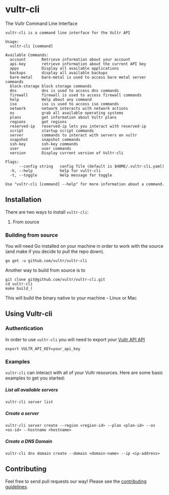 # vultr-cli

The Vultr Command Line Interface
```
vultr-cli is a command line interface for the Vultr API

Usage:
  vultr-cli [command]

Available Commands:
  account       Retrieve information about your account
  api-key       retrieve information about the current API key
  apps          Display all available applications
  backups       display all available backups
  bare-metal    bare-metal is used to access bare metal server commands
  block-storage block storage commands
  dns           dns is used to access dns commands
  firewall      firewall is used to access firewall commands
  help          Help about any command
  iso           iso is used to access iso commands
  network       network interacts with network actions
  os            grab all available operating systems
  plans         get information about Vultr plans
  regions       get regions
  reserved-ip   reserved-ip lets you interact with reserved-ip
  script        startup script commands
  server        commands to interact with servers on vultr
  snapshot      snapshot commands
  ssh-key       ssh-key commands
  user          user commands
  version       Display current version of Vultr-cli

Flags:
      --config string   config file (default is $HOME/.vultr-cli.yaml)
  -h, --help            help for vultr-cli
  -t, --toggle          Help message for toggle

Use "vultr-cli [command] --help" for more information about a command.
```

## Installation

There are two ways to install `vultr-cli`:
1. From source


### Building from source 

You will need Go installed on your machine in order to work with the source (and make if you decide to pull the repo down).

`go get -u github.com/vultr/vultr-cli`

Another way to build from source is to 

```
git clone git@github.com/vultr/vultr-cli.git
cd vultr-cli
make build_(
```

This will build the binary native to your machine - Linux or Mac

## Using Vultr-cli

### Authentication

In order to use `vultr-cli` you will need to export your [Vultr API API](https://my.vultr.com/settings/#settingsapi) 

`export VULTR_API_KEY=your_api_key`

### Examples

`vultr-cli` can interact with all of your Vultr resources. Here are some basic examples to get you started:

##### List all available servers
`vultr-cli server list`

##### Create a server
`vultr-cli server create --region <region-id> --plan <plan-id> --os <os-id> --hostname <hostname>` 

##### Create a DNS Domain
`vultr-cli dns domain create --domain <domain-name> --ip <ip-address>`

## Contributing
Feel free to send pull requests our way! Please see the [contributing guidelines](CONTRIBUTING.md).